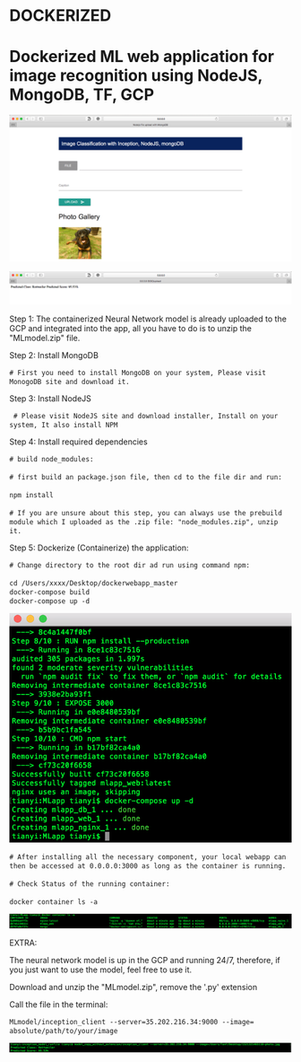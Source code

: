 # DOCKERIZED
#  Dockerized ML web application for image recognition using NodeJS, MongoDB, TF, GCP


![alt text](https://github.com/sunsuntianyi/webapp/blob/master/demo1.png)

![alt text](https://github.com/sunsuntianyi/webapp/blob/master/demo2.png)


Step 1: The containerized Neural Network model is already uploaded to the GCP and integrated into the app, all you have to do is to unzip the "MLmodel.zip" file. 


Step 2: Install MongoDB 

    # First you need to install MongoDB on your system, Please visit MonogoDB site and download it.


Step 3: Install NodeJS 
 
     # Please visit NodeJS site and download installer, Install on your system, It also install NPM


Step 4: Install required dependencies

    # build node_modules:

    # first build an package.json file, then cd to the file dir and run:
    
    npm install     
    
    # If you are unsure about this step, you can always use the prebuild module which I uploaded as the .zip file: "node_modules.zip", unzip it.

Step 5: Dockerize (Containerize) the application:

    # Change directory to the root dir ad run using command npm:
    
    cd /Users/xxxx/Desktop/dockerwebapp_master
    docker-compose build
    docker-compose up -d

![alt text](https://github.com/sunsuntianyi/dockerwebapp/blob/master/demo0.png)
    
    # After installing all the necessary component, your local webapp can then be accessed at 0.0.0.0:3000 as long as the container is running.
    
    # Check Status of the running container:
    
    docker container ls -a
    
 ![alt text](https://github.com/sunsuntianyi/dockerwebapp/blob/master/demo1.png)
    
    
EXTRA:

The neural network model is up in the GCP and running 24/7, therefore, if you just want to use the model, feel free to use it.

Download and unzip the "MLmodel.zip", remove the '.py' extension

Call the file in the terminal:

    MLmodel/inception_client --server=35.202.216.34:9000 --image= absolute/path/to/your/image
    
![alt text](https://github.com/sunsuntianyi/webapp/blob/master/demo3.png)

